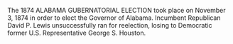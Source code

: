The 1874 ALABAMA GUBERNATORIAL ELECTION took place on November 3, 1874 in order to elect the Governor of Alabama. Incumbent Republican David P. Lewis unsuccessfully ran for reelection, losing to Democratic former U.S. Representative George S. Houston.
